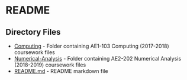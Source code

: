 # README

## Directory Files

* [Computing](./Computing/) - Folder containing AE1-103 Computing (2017-2018) coursework files
* [Numerical-Analysis](./Numerical-Analysis/) - Folder containing AE2-202 Numerical Analysis (2018-2019) coursework files
* [README.md](./README.md) - README markdown file

